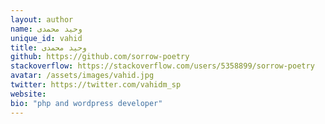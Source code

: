 ```yaml
---
layout: author
name: وحید محمدی
unique_id: vahid
title: وحید محمدی
github: https://github.com/sorrow-poetry
stackoverflow: https://stackoverflow.com/users/5358899/sorrow-poetry
avatar: /assets/images/vahid.jpg
twitter: https://twitter.com/vahidm_sp
website: 
bio: "php and wordpress developer"
---
```

